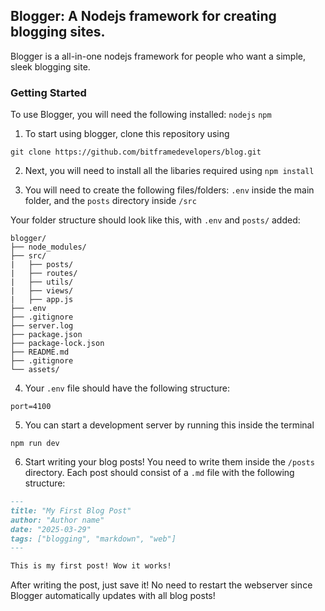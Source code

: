 ## Blogger: A Nodejs framework for creating blogging sites.
Blogger is a all-in-one nodejs framework for people who want a simple, sleek blogging site.

### Getting Started
To use Blogger, you will need the following installed:
``nodejs``
``npm``

1. To start using blogger, clone this repository using
```
git clone https://github.com/bitframedevelopers/blog.git
```

2. Next, you will need to install all the libaries required using ``npm install``

3. You will need to create the following files/folders: ``.env`` inside the main folder, and the ``posts`` directory inside ``/src``

Your folder structure should look like this, with ``.env`` and ``posts/`` added:
```
blogger/
├── node_modules/
├── src/
|   ├── posts/
|   ├── routes/
|   ├── utils/
|   ├── views/
|   ├── app.js
├── .env
├── .gitignore
├── server.log
├── package.json
├── package-lock.json
├── README.md
├── .gitignore
└── assets/
```

4. Your ``.env`` file should have the following structure:
```
port=4100
```

5. You can start a development server by running this inside the terminal
```
npm run dev
```

6. Start writing your blog posts! You need to write them inside the ``/posts`` directory. Each post should consist of a ``.md`` file with the following structure:
```md
---
title: "My First Blog Post"
author: "Author name"
date: "2025-03-29"
tags: ["blogging", "markdown", "web"]
---

This is my first post! Wow it works!
```

After writing the post, just save it! No need to restart the webserver since Blogger automatically updates with all blog posts!
